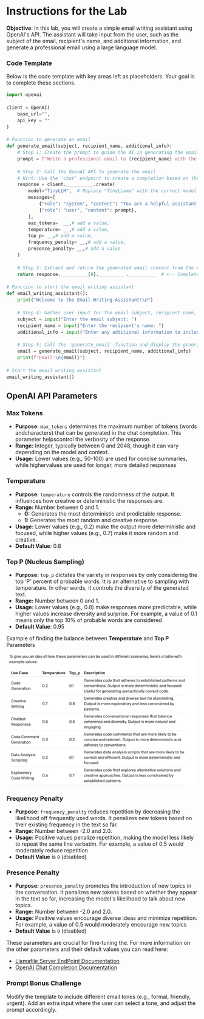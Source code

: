 # **Instructions for the Lab**

**Objective**: In this lab, you will create a simple email writing assistant using OpenAI's API. The assistant will take input from the user, such as the subject of the email, recipient's name, and additional information, and generate a professional email using a large language model.

### Code Template

Below is the code template with key areas left as placeholders. Your goal is to complete these sections.

```python
import openai

client = OpenAI(
    base_url="", 
    api_key = ""
)

# Function to generate an email
def generate_email(subject, recipient_name, additional_info):
    # Step 1: Create the prompt to guide the AI in generating the email
    prompt = f"Write a professional email to {recipient_name} with the subject '{subject}'. Include the following information: {additional_info}"
    
    # Step 2: Call the OpenAI API to generate the email
    # Hint: Use the 'chat' endpoint to create a completion based on the prompt
    response = client.__________.create(
        model="TinyLLM",  # Replace "TinyLLama" with the correct model
        messages=[
            {"role": "system", "content": "You are a helpful assistant."},
            {"role": "user", "content": prompt},
        ],
        max_tokens=  __,# add a value,
        temperature= __,# add a value,
        top_p= __,# add a value,
        frequency_penalty= __,# add a value,
        presence_penalty= __,# add a value
    )
    
    # Step 3: Extract and return the generated email content from the API response
    return response.__________[0].__________.__________  # <-- Complete this line to get the email content

# Function to start the email writing assistant
def email_writing_assistant():
    print("Welcome to the Email Writing Assistant!\n")
    
    # Step 4: Gather user input for the email subject, recipient name, and additional information
    subject = input("Enter the email subject: ")
    recipient_name = input("Enter the recipient's name: ")
    additional_info = input("Enter any additional information to include in the email: ")
    
    # Step 5: Call the 'generate_email' function and display the generated email
    email = generate_email(subject, recipient_name, additional_info)
    print(f"Email:\n{email}")

# Start the email writing assistant
email_writing_assistant()

```

## OpenAI API Parameters

### **Max Tokens**

- **Purpose:** `max_tokens` determines the maximum number of tokens (words andcharacters) that can be generated in the chat completion. This parameter helpscontrol the verbosity of the response.
- **Range:** Integer, typically between 0 and 2048, though it can vary depending on the model and context.
- **Usage:** Lower values (e.g., 50-100) are used for concise summaries, while highervalues are used for longer, more detailed responses

### **Temperature**

- **Purpose:** `temperature` controls the randomness of the output. It influences how creative or deterministic the responses are.
- **Range:** Number between 0 and 1.
  - **0:** Generates the most deterministic and predictable response.
  - **1:** Generates the most random and creative response.
- **Usage:** Lower values (e.g., 0.2) make the output more deterministic and focused, while higher values (e.g., 0.7) make it more random and creative. 
- **Default Value**: 0.8

### **Top P (Nucleus Sampling)**

- **Purpose:** `top_p` dictates the variety in responses by only considering the top ‘P’ percent of probable words. It is an alternative to sampling with temperature. In other words, it controls the diversity of the generated text.
- **Range:** Number between 0 and 1.
- **Usage:** Lower values (e.g., 0.8) make responses more predictable, while higher values increase diversity and surprise. For example, a value of 0.1 means only the top 10% of probable words are considered
- **Default Value**: 0.95

Example of finding the balance between **Temperature** and **Top P** Parameters 

<img src="images/649f076eeeff5a9fa30e442a_OpenAI Temperature Recomendations.png" alt="Table with use cases and corresponding Temperate and Top_ p values from OpenAI" style="zoom:50%;" />

### **Frequency Penalty**

- **Purpose:** `frequency_penalty` reduces repetition by decreasing the likelihood off frequently used words. It penalizes new tokens based on their existing frequency in the text so far.
- **Range:** Number between -2.0 and 2.0.
- **Usage:** Positive values penalize repetition, making the model less likely to repeat the same line verbatim. For example, a value of 0.5 would moderately reduce repetition
- **Default Value** is `0` (disabled)

### **Presence Penalty**

- **Purpose:** `presence_penalty` promotes the introduction of new topics in the conversation. It penalizes new tokens based on whether they appear in the text so far, increasing the model's likelihood to talk about new topics.
- **Range:** Number between -2.0 and 2.0.
- **Usage:** Positive values encourage diverse ideas and minimize repetition. For example, a value of 0.5 would moderately encourage new topics
- **Default Value** is `0` (disabled)

These parameters are crucial for fine-tuning the. For more information on the other parameters and their default values you can read here:

* [Llamafile Server EndPoint Documentation](https://github.com/Mozilla-Ocho/llamafile/blob/main/llama.cpp/server/README.md#api-endpoints)
* [OpenAI Chat Completion Documentation](https://platform.openai.com/docs/api-reference/chat/create)

### Prompt Bonus Challenge

Modify the template to include different email tones (e.g., formal, friendly, urgent). Add an extra input where the user can select a tone, and adjust the prompt accordingly.
